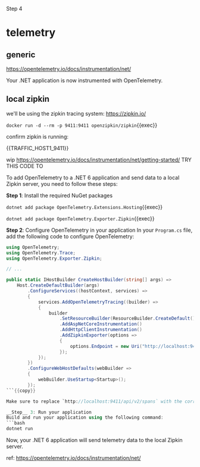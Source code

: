 Step 4

# telemetry

## generic

https://opentelemetry.io/docs/instrumentation/net/



   Your .NET  application is now instrumented with OpenTelemetry.



## local zipkin

we'll be using the zipkin tracing system: https://zipkin.io/

`docker run -d --rm -p 9411:9411 openzipkin/zipkin`{{exec}}

confirm zipkin is running:

{{TRAFFIC_HOST1_9411}}

wip https://opentelemetry.io/docs/instrumentation/net/getting-started/  TRY THIS CODE TO

To add OpenTelemetry to a .NET 6 application and send data to a local Zipkin server, you need to follow these steps:

__Step 1__: Install the required NuGet packages

`dotnet add package OpenTelemetry.Extensions.Hosting`{{exec}}

`dotnet add package OpenTelemetry.Exporter.Zipkin`{{exec}}


__Step 2__: Configure OpenTelemetry in your application
In your `Program.cs` file, add the following code to configure OpenTelemetry:

```csharp
using OpenTelemetry;
using OpenTelemetry.Trace;
using OpenTelemetry.Exporter.Zipkin;

// ...

public static IHostBuilder CreateHostBuilder(string[] args) =>
    Host.CreateDefaultBuilder(args)
        .ConfigureServices((hostContext, services) =>
        {
            services.AddOpenTelemetryTracing((builder) =>
            {
                builder
                    .SetResourceBuilder(ResourceBuilder.CreateDefault().AddService(hostContext.HostingEnvironment.ApplicationName))
                    .AddAspNetCoreInstrumentation()
                    .AddHttpClientInstrumentation()
                    .AddZipkinExporter(options =>
                    {
                        options.Endpoint = new Uri("http://localhost:9411/api/v2/spans");
                    });
            });
        })
        .ConfigureWebHostDefaults(webBuilder =>
        {
            webBuilder.UseStartup<Startup>();
        });
```{{copy}}

Make sure to replace `http://localhost:9411/api/v2/spans` with the correct URL of your local Zipkin server.

__Step__ 3: Run your application
Build and run your application using the following command:
```bash
dotnet run
```

Now, your .NET 6 application will send telemetry data to the local Zipkin server.

ref: https://opentelemetry.io/docs/instrumentation/net/



